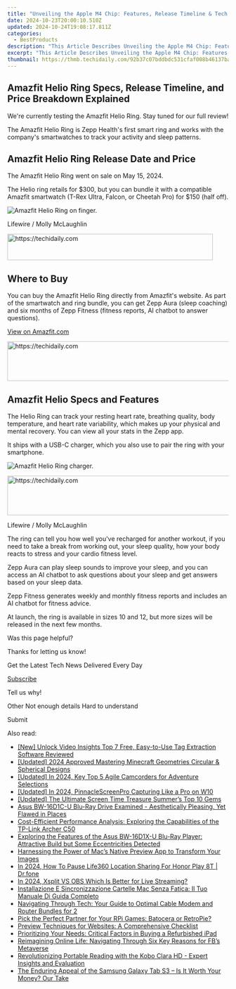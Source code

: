 ```yaml
---
title: "Unveiling the Apple M4 Chip: Features, Release Timeline & Tech Insights"
date: 2024-10-23T20:00:10.510Z
updated: 2024-10-24T19:08:17.811Z
categories:
  - BestProducts
description: "This Article Describes Unveiling the Apple M4 Chip: Features, Release Timeline & Tech Insights"
excerpt: "This Article Describes Unveiling the Apple M4 Chip: Features, Release Timeline & Tech Insights"
thumbnail: https://thmb.techidaily.com/92b37c07bddbdc531cfaf008b46137ba5e744b7d98ae5b26056ce84b934a6ade.jpg
---
```


## Amazfit Helio Ring Specs, Release Timeline, and Price Breakdown Explained

We're currently testing the Amazfit Helio Ring. Stay tuned for our full review!

 The Amazfit Helio Ring is Zepp Health's first smart ring and works with the company's smartwatches to track your activity and sleep patterns.

## Amazfit Helio Ring Release Date and Price

 The Amazfit Helio Ring went on sale on May 15, 2024\.

 The Helio ring retails for $300, but you can bundle it with a compatible Amazfit smartwatch (T-Rex Ultra, Falcon, or Cheetah Pro) for $150 (half off).

![Amazfit Helio Ring on finger.](https://www.lifewire.com/thmb/fZmZBwZyOcfLxxOFKRzZYHN-2Cg=/1500x0/filters:no_upscale():max_bytes(150000):strip_icc():format(webp)/AmazfitHelioRing_crop-574642441bec41228958dcb4025e662a.jpg)

Lifewire / Molly McLaughlin

<!-- affiliate ads begin -->
<a href="https://aligracehair.sjv.io/c/5597632/2135360/19272" target="_top" id="2135360">
  <img src="//a.impactradius-go.com/display-ad/19272-2135360" border="0" alt="https://techidaily.com" width="468" height="60"/>
</a>
<img height="0" width="0" src="https://aligracehair.sjv.io/i/5597632/2135360/19272" style="position:absolute;visibility:hidden;" border="0" />
<!-- affiliate ads end -->

## Where to Buy

 You can buy the Amazfit Helio Ring directly from Amazfit's website. As part of the smartwatch and ring bundle, you can get Zepp Aura (sleep coaching) and six months of Zepp Fitness (fitness reports, AI chatbot to answer questions).

[View on Amazfit.com](https://us.amazfit.com/products/amazfit-helio-ring)

<!-- affiliate ads begin -->
<a href="https://appsumo.8odi.net/c/5597632/2105866/7443" target="_top" id="2105866">
  <img src="//a.impactradius-go.com/display-ad/7443-2105866" border="0" alt="https://techidaily.com" width="728" height="90"/>
</a>
<img height="0" width="0" src="https://appsumo.8odi.net/i/5597632/2105866/7443" style="position:absolute;visibility:hidden;" border="0" />
<!-- affiliate ads end -->

## Amazfit Helio Specs and Features

 The Helio Ring can track your resting heart rate, breathing quality, body temperature, and heart rate variability, which makes up your physical and mental recovery. You can view all your stats in the Zepp app.

 It ships with a USB-C charger, which you also use to pair the ring with your smartphone.

![Amazfit Helio Ring charger.](https://www.lifewire.com/thmb/Er_MEJDbTps5jv74Y7giffV-KG4=/1500x0/filters:no_upscale():max_bytes(150000):strip_icc():format(webp)/AmazfitHelioRingCharger-c360c0a7cedf4b099a4a7764d58729f2.jpg)

<!-- affiliate ads begin -->
<a href="https://imp.i357552.net/c/5597632/863035/11832" target="_top" id="863035">
  <img src="//a.impactradius-go.com/display-ad/11832-863035" border="0" alt="https://techidaily.com" width="728" height="90"/>
</a>
<img height="0" width="0" src="https://imp.i357552.net/i/5597632/863035/11832" style="position:absolute;visibility:hidden;" border="0" />
<!-- affiliate ads end -->

Lifewire / Molly McLaughlin

 The ring can tell you how well you've recharged for another workout, if you need to take a break from working out, your sleep quality, how your body reacts to stress and your cardio fitness level.

 Zepp Aura can play sleep sounds to improve your sleep, and you can access an AI chatbot to ask questions about your sleep and get answers based on your sleep data.

 Zepp Fitness generates weekly and monthly fitness reports and includes an AI chatbot for fitness advice.

 At launch, the ring is available in sizes 10 and 12, but more sizes will be released in the next few months.

Was this page helpful?

Thanks for letting us know!

 Get the Latest Tech News Delivered Every Day

[Subscribe](https://www.lifewire.com/#)

Tell us why!

 Other  Not enough details  Hard to understand

 Submit

<ins class="adsbygoogle"
     style="display:block"
     data-ad-format="autorelaxed"
     data-ad-client="ca-pub-7571918770474297"
     data-ad-slot="1223367746"></ins>

<ins class="adsbygoogle"
     style="display:block"
     data-ad-client="ca-pub-7571918770474297"
     data-ad-slot="8358498916"
     data-ad-format="auto"
     data-full-width-responsive="true"></ins>

<span class="atpl-alsoreadstyle">Also read:</span>
<div><ul>
<li><a href="https://youtube-lab.techidaily.com/nlock-video-insights-top-7-free-easy-to-use-tag-extraction-software-reviewed/"><u>[New] Unlock Video Insights Top 7 Free, Easy-to-Use Tag Extraction Software Reviewed</u></a></li>
<li><a href="https://digital-screen-recording.techidaily.com/updated-2024-approved-mastering-minecraft-geometries-circular-and-spherical-designs/"><u>[Updated] 2024 Approved Mastering Minecraft Geometries Circular & Spherical Designs</u></a></li>
<li><a href="https://fox-glue.techidaily.com/updated-in-2024-key-top-5-agile-camcorders-for-adventure-selections/"><u>[Updated] In 2024, Key Top 5 Agile Camcorders for Adventure Selections</u></a></li>
<li><a href="https://digital-screen-recording.techidaily.com/updated-in-2024-pinnaclescreenpro-capturing-like-a-pro-on-w10/"><u>[Updated] In 2024, PinnacleScreenPro Capturing Like a Pro on W10</u></a></li>
<li><a href="https://fox-hovers.techidaily.com/updated-the-ultimate-screen-time-treasure-summers-top-10-gems/"><u>[Updated] The Ultimate Screen Time Treasure Summer’s Top 10 Gems</u></a></li>
<li><a href="https://buynow-reviews.techidaily.com/asus-bw-16d1c-u-blu-ray-drive-examined-aesthetically-pleasing-yet-flawed-in-places/"><u>Asus BW-16D1C-U Blu-Ray Drive Examined - Aesthetically Pleasing, Yet Flawed in Places</u></a></li>
<li><a href="https://buynow-reviews.techidaily.com/cost-efficient-performance-analysis-exploring-the-capabilities-of-the-tp-link-archer-c50/"><u>Cost-Efficient Performance Analysis: Exploring the Capabilities of the TP-Link Archer C50</u></a></li>
<li><a href="https://buynow-reviews.techidaily.com/exploring-the-features-of-the-asus-bw-16d1x-u-blu-ray-player-attractive-build-but-some-eccentricities-detected/"><u>Exploring the Features of the Asus BW-16D1X-U Blu-Ray Player: Attractive Build but Some Eccentricities Detected</u></a></li>
<li><a href="https://buynow-reviews.techidaily.com/harnessing-the-power-of-macs-native-preview-app-to-transform-your-images/"><u>Harnessing the Power of Mac’s Native Preview App to Transform Your Images</u></a></li>
<li><a href="https://location-social.techidaily.com/in-2024-how-to-pause-life360-location-sharing-for-honor-play-8t-drfone-by-drfone-virtual-android/"><u>In 2024, How To Pause Life360 Location Sharing For Honor Play 8T | Dr.fone</u></a></li>
<li><a href="https://fox-access.techidaily.com/in-2024-xsplit-vs-obs-which-is-better-for-live-streaming/"><u>In 2024, Xsplit VS OBS Which Is Better for Live Streaming?</u></a></li>
<li><a href="https://win-premium.techidaily.com/installazione-e-sincronizzazione-cartelle-mac-senza-fatica-il-tuo-manuale-di-guida-completo/"><u>Installazione E Sincronizzazione Cartelle Mac Senza Fatica: Il Tuo Manuale Di Guida Completo</u></a></li>
<li><a href="https://buynow-reviews.techidaily.com/navigating-through-tech-your-guide-to-optimal-cable-modem-and-router-bundles-for-2/"><u>Navigating Through Tech: Your Guide to Optimal Cable Modem and Router Bundles for 2</u></a></li>
<li><a href="https://games-able.techidaily.com/pick-the-perfect-partner-for-your-rpi-games-batocera-or-retropie/"><u>Pick the Perfect Partner for Your RPi Games: Batocera or RetroPie?</u></a></li>
<li><a href="https://buynow-reviews.techidaily.com/preview-techniques-for-websites-a-comprehensive-checklist/"><u>Preview Techniques for Websites: A Comprehensive Checklist</u></a></li>
<li><a href="https://buynow-reviews.techidaily.com/prioritizing-your-needs-critical-factors-in-buying-a-refurbished-ipad/"><u>Prioritizing Your Needs: Critical Factors in Buying a Refurbished iPad</u></a></li>
<li><a href="https://facebook.techidaily.com/reimagining-online-life-navigating-through-six-key-reasons-for-fbs-metaverse/"><u>Reimagining Online Life: Navigating Through Six Key Reasons for FB’s Metaverse</u></a></li>
<li><a href="https://buynow-reviews.techidaily.com/revolutionizing-portable-reading-with-the-kobo-clara-hd-expert-insights-and-evaluation/"><u>Revolutionizing Portable Reading with the Kobo Clara HD - Expert Insights and Evaluation</u></a></li>
<li><a href="https://buynow-reviews.techidaily.com/the-enduring-appeal-of-the-samsung-galaxy-tab-s3-is-it-worth-your-money-our-take/"><u>The Enduring Appeal of the Samsung Galaxy Tab S3 – Is It Worth Your Money? Our Take</u></a></li>
</ul></div>

